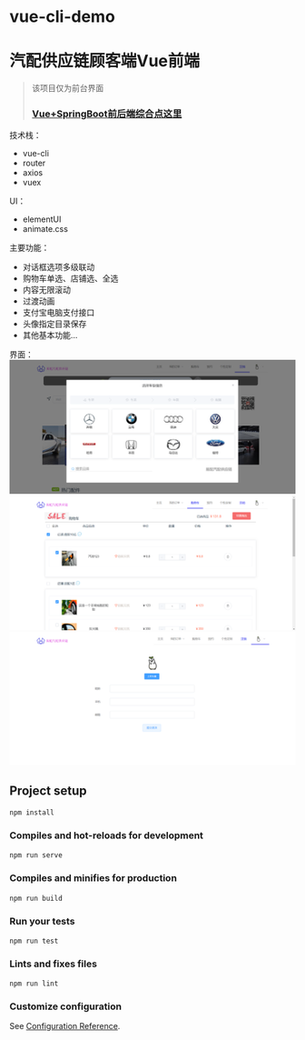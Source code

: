 # vue-cli-demo
# 汽配供应链顾客端Vue前端

> 该项目仅为前台界面
> ### [Vue+SpringBoot前后端综合点这里](https://github.com/feihb123/springboot-vue-cli-supplychain)

技术栈：
- vue-cli
- router
- axios
- vuex 

UI：
- elementUI
- animate.css


主要功能：
- 对话框选项多级联动
- 购物车单选、店铺选、全选
- 内容无限滚动
- 过渡动画
- 支付宝电脑支付接口
- 头像指定目录保存
- 其他基本功能...

界面：
![image](./src/image/ui/index.png)
![image](./src/image/ui/shoppingCart.png)
![image](./src/image/ui/info.png)





## Project setup
```
npm install
```

### Compiles and hot-reloads for development
```
npm run serve
```

### Compiles and minifies for production
```
npm run build
```

### Run your tests
```
npm run test
```

### Lints and fixes files
```
npm run lint
```

### Customize configuration
See [Configuration Reference](https://cli.vuejs.org/config/).
